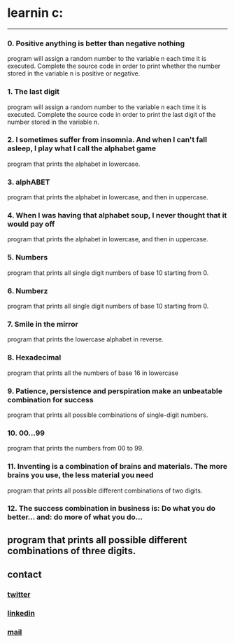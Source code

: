 # learnin c:
---
### 0. Positive anything is better than negative nothing
program will assign a random number to the variable n each time it is executed. Complete the source code in order to print whether the number stored in the variable n is positive or negative.
### 1. The last digit
program will assign a random number to the variable n each time it is executed. Complete the source code in order to print the last digit of the number stored in the variable n.
### 2. I sometimes suffer from insomnia. And when I can't fall asleep, I play what I call the alphabet game
program that prints the alphabet in lowercase.
### 3. alphABET
program that prints the alphabet in lowercase, and then in uppercase.
### 4. When I was having that alphabet soup, I never thought that it would pay off
program that prints the alphabet in lowercase, and then in uppercase.
### 5. Numbers
program that prints all single digit numbers of base 10 starting from 0.
### 6. Numberz
program that prints all single digit numbers of base 10 starting from 0.
### 7. Smile in the mirror
program that prints the lowercase alphabet in reverse.
### 8. Hexadecimal
program that prints all the numbers of base 16 in lowercase
### 9. Patience, persistence and perspiration make an unbeatable combination for success
 program that prints all possible combinations of single-digit numbers.
### 10. 00...99
program that prints the numbers from 00 to 99.
### 11. Inventing is a combination of brains and materials. The more brains you use, the less material you need
 program that prints all possible different combinations of two digits.
### 12. The success combination in business is: Do what you do better... and: do more of what you do...
program that prints all possible different combinations of three digits.
---
## contact

### [twitter](https://twitter.com/RICARDO1470)
### [linkedin](https://www.linkedin.com/in/ricardo-alfonso-camayo/)
### [mail](1466@holbertonschool.com)
